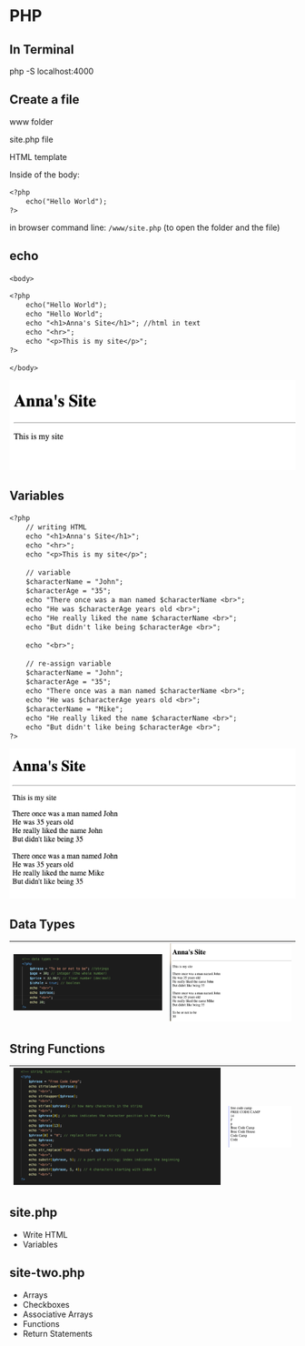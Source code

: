 # PHP

## In Terminal
php -S localhost:4000

## Create a file
www folder

site.php file

HTML template

Inside of the body: 

    <?php
        echo("Hello World");
    ?>

in browser command line: `/www/site.php` (to open the folder and the file)

## echo
`<body>`

    <?php
        echo("Hello World");
        echo "Hello World";
        echo "<h1>Anna's Site</h1>"; //html in text
        echo "<hr>";
        echo "<p>This is my site</p>";
    ?>

`</body>`

![Anna's Site](media/readme-images/Anna's-site.png)

## Variables
    <?php
        // writing HTML
        echo "<h1>Anna's Site</h1>";
        echo "<hr>";
        echo "<p>This is my site</p>";

        // variable
        $characterName = "John";
        $characterAge = "35";
        echo "There once was a man named $characterName <br>";
        echo "He was $characterAge years old <br>";
        echo "He really liked the name $characterName <br>";
        echo "But didn't like being $characterAge <br>";

        echo "<br>";
        
        // re-assign variable
        $characterName = "John";
        $characterAge = "35";
        echo "There once was a man named $characterName <br>";
        echo "He was $characterAge years old <br>";
        $characterName = "Mike";
        echo "He really liked the name $characterName <br>";
        echo "But didn't like being $characterAge <br>";
    ?>

![variables](media/readme-images/variables.png)

## Data Types

![Data Types](media/readme-images/data-types.png) | ![Data Types Site](media/readme-images/data-types-site.png)
|----|----|


## String Functions

![String Functions](media/readme-images/string-functions.png) | ![String Functions Site](media/readme-images/string-functions-site.png)
|----|----|


## site.php
- Write HTML
- Variables

## site-two.php
- Arrays
- Checkboxes
- Associative Arrays
- Functions
- Return Statements